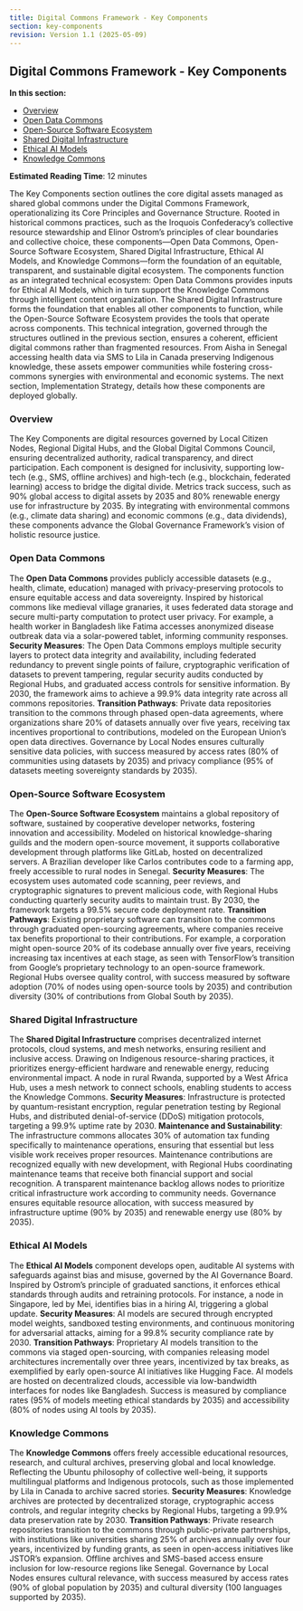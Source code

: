 ```yaml
---
title: Digital Commons Framework - Key Components
section: key-components
revision: Version 1.1 (2025-05-09)
---
```


## Digital Commons Framework - Key Components

**In this section:**
- [Overview](#overview)
- [Open Data Commons](#open-data-commons)
- [Open-Source Software Ecosystem](#open-source-software-ecosystem)
- [Shared Digital Infrastructure](#shared-digital-infrastructure)
- [Ethical AI Models](#ethical-ai-models)
- [Knowledge Commons](#knowledge-commons)

**Estimated Reading Time**: 12 minutes

The Key Components section outlines the core digital assets managed as shared global commons under the Digital Commons Framework, operationalizing its Core Principles and Governance Structure. Rooted in historical commons practices, such as the Iroquois Confederacy’s collective resource stewardship and Elinor Ostrom’s principles of clear boundaries and collective choice, these components—Open Data Commons, Open-Source Software Ecosystem, Shared Digital Infrastructure, Ethical AI Models, and Knowledge Commons—form the foundation of an equitable, transparent, and sustainable digital ecosystem. The components function as an integrated technical ecosystem: Open Data Commons provides inputs for Ethical AI Models, which in turn support the Knowledge Commons through intelligent content organization. The Shared Digital Infrastructure forms the foundation that enables all other components to function, while the Open-Source Software Ecosystem provides the tools that operate across components. This technical integration, governed through the structures outlined in the previous section, ensures a coherent, efficient digital commons rather than fragmented resources. From Aisha in Senegal accessing health data via SMS to Lila in Canada preserving Indigenous knowledge, these assets empower communities while fostering cross-commons synergies with environmental and economic systems. The next section, Implementation Strategy, details how these components are deployed globally.

### <a id="overview"></a>Overview
The Key Components are digital resources governed by Local Citizen Nodes, Regional Digital Hubs, and the Global Digital Commons Council, ensuring decentralized authority, radical transparency, and direct participation. Each component is designed for inclusivity, supporting low-tech (e.g., SMS, offline archives) and high-tech (e.g., blockchain, federated learning) access to bridge the digital divide. Metrics track success, such as 90% global access to digital assets by 2035 and 80% renewable energy use for infrastructure by 2035. By integrating with environmental commons (e.g., climate data sharing) and economic commons (e.g., data dividends), these components advance the Global Governance Framework’s vision of holistic resource justice.

### <a id="open-data-commons"></a>Open Data Commons
The **Open Data Commons** provides publicly accessible datasets (e.g., health, climate, education) managed with privacy-preserving protocols to ensure equitable access and data sovereignty. Inspired by historical commons like medieval village granaries, it uses federated data storage and secure multi-party computation to protect user privacy. For example, a health worker in Bangladesh like Fatima accesses anonymized disease outbreak data via a solar-powered tablet, informing community responses. 
**Security Measures**: The Open Data Commons employs multiple security layers to protect data integrity and availability, including federated redundancy to prevent single points of failure, cryptographic verification of datasets to prevent tampering, regular security audits conducted by Regional Hubs, and graduated access controls for sensitive information. By 2030, the framework aims to achieve a 99.9% data integrity rate across all commons repositories. 
**Transition Pathways**: Private data repositories transition to the commons through phased open-data agreements, where organizations share 20% of datasets annually over five years, receiving tax incentives proportional to contributions, modeled on the European Union’s open data directives. Governance by Local Nodes ensures culturally sensitive data policies, with success measured by access rates (80% of communities using datasets by 2035) and privacy compliance (95% of datasets meeting sovereignty standards by 2035).

### <a id="open-source-software-ecosystem"></a>Open-Source Software Ecosystem
The **Open-Source Software Ecosystem** maintains a global repository of software, sustained by cooperative developer networks, fostering innovation and accessibility. Modeled on historical knowledge-sharing guilds and the modern open-source movement, it supports collaborative development through platforms like GitLab, hosted on decentralized servers. A Brazilian developer like Carlos contributes code to a farming app, freely accessible to rural nodes in Senegal. 
**Security Measures**: The ecosystem uses automated code scanning, peer reviews, and cryptographic signatures to prevent malicious code, with Regional Hubs conducting quarterly security audits to maintain trust. By 2030, the framework targets a 99.5% secure code deployment rate. 
**Transition Pathways**: Existing proprietary software can transition to the commons through graduated open-sourcing agreements, where companies receive tax benefits proportional to their contributions. For example, a corporation might open-source 20% of its codebase annually over five years, receiving increasing tax incentives at each stage, as seen with TensorFlow’s transition from Google’s proprietary technology to an open-source framework. Regional Hubs oversee quality control, with success measured by software adoption (70% of nodes using open-source tools by 2035) and contribution diversity (30% of contributions from Global South by 2035).

### <a id="shared-digital-infrastructure"></a>Shared Digital Infrastructure
The **Shared Digital Infrastructure** comprises decentralized internet protocols, cloud systems, and mesh networks, ensuring resilient and inclusive access. Drawing on Indigenous resource-sharing practices, it prioritizes energy-efficient hardware and renewable energy, reducing environmental impact. A node in rural Rwanda, supported by a West Africa Hub, uses a mesh network to connect schools, enabling students to access the Knowledge Commons. 
**Security Measures**: Infrastructure is protected by quantum-resistant encryption, regular penetration testing by Regional Hubs, and distributed denial-of-service (DDoS) mitigation protocols, targeting a 99.9% uptime rate by 2030. 
**Maintenance and Sustainability**: The infrastructure commons allocates 30% of automation tax funding specifically to maintenance operations, ensuring that essential but less visible work receives proper resources. Maintenance contributions are recognized equally with new development, with Regional Hubs coordinating maintenance teams that receive both financial support and social recognition. A transparent maintenance backlog allows nodes to prioritize critical infrastructure work according to community needs. Governance ensures equitable resource allocation, with success measured by infrastructure uptime (90% by 2035) and renewable energy use (80% by 2035).

### <a id="ethical-ai-models"></a>Ethical AI Models
The **Ethical AI Models** component develops open, auditable AI systems with safeguards against bias and misuse, governed by the AI Governance Board. Inspired by Ostrom’s principle of graduated sanctions, it enforces ethical standards through audits and retraining protocols. For instance, a node in Singapore, led by Mei, identifies bias in a hiring AI, triggering a global update. 
**Security Measures**: AI models are secured through encrypted model weights, sandboxed testing environments, and continuous monitoring for adversarial attacks, aiming for a 99.8% security compliance rate by 2030. 
**Transition Pathways**: Proprietary AI models transition to the commons via staged open-sourcing, with companies releasing model architectures incrementally over three years, incentivized by tax breaks, as exemplified by early open-source AI initiatives like Hugging Face. AI models are hosted on decentralized clouds, accessible via low-bandwidth interfaces for nodes like Bangladesh. Success is measured by compliance rates (95% of models meeting ethical standards by 2035) and accessibility (80% of nodes using AI tools by 2035).

### <a id="knowledge-commons"></a>Knowledge Commons
The **Knowledge Commons** offers freely accessible educational resources, research, and cultural archives, preserving global and local knowledge. Reflecting the Ubuntu philosophy of collective well-being, it supports multilingual platforms and Indigenous protocols, such as those implemented by Lila in Canada to archive sacred stories. 
**Security Measures**: Knowledge archives are protected by decentralized storage, cryptographic access controls, and regular integrity checks by Regional Hubs, targeting a 99.9% data preservation rate by 2030. 
**Transition Pathways**: Private research repositories transition to the commons through public-private partnerships, with institutions like universities sharing 25% of archives annually over four years, incentivized by funding grants, as seen in open-access initiatives like JSTOR’s expansion. Offline archives and SMS-based access ensure inclusion for low-resource regions like Senegal. Governance by Local Nodes ensures cultural relevance, with success measured by access rates (90% of global population by 2035) and cultural diversity (100 languages supported by 2035).
